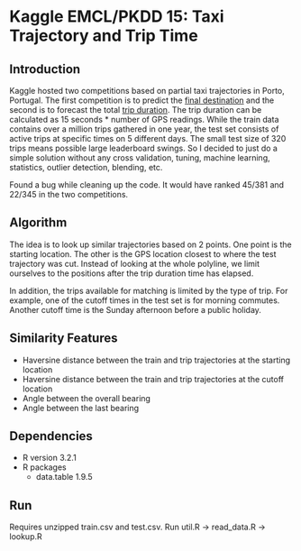 # Kaggle EMCL/PKDD 15: Taxi Trajectory and Trip Time

## Introduction
Kaggle hosted two competitions based on partial taxi trajectories in Porto, Portugal.  The first competition is to predict the [final destination](https://www.kaggle.com/c/pkdd-15-predict-taxi-service-trajectory-i) and the second is to forecast the total [trip duration](https://www.kaggle.com/c/pkdd-15-taxi-trip-time-prediction-ii).  The trip duration can be calculated as 15 seconds * number of GPS readings.  While the train data contains over a million trips gathered in one year, the test set consists of active trips at specific times on 5 different days.  The small test size of 320 trips means possible large leaderboard swings.  So I decided to just do a simple solution without any cross validation, tuning, machine learning, statistics, outlier detection, blending, etc.

Found a bug while cleaning up the code.  It would have ranked 45/381 and 22/345 in the two competitions.

## Algorithm
The idea is to look up similar trajectories based on 2 points.  One point is the starting location.  The other is the GPS location closest to where the test trajectory was cut.  Instead of looking at the whole polyline, we limit ourselves to the positions after the trip duration time has elapsed.

In addition, the trips available for matching is limited by the type of trip.  For example, one of the cutoff times in the test set is for morning commutes.  Another cutoff time is the Sunday afternoon before a public holiday.

## Similarity Features
* Haversine distance between the train and trip trajectories at the starting location
* Haversine distance between the train and trip trajectories at the cutoff location
* Angle between the overall bearing
* Angle between the last bearing

## Dependencies
* R version 3.2.1
* R packages
  * data.table 1.9.5

## Run
Requires unzipped train.csv and test.csv.  Run util.R -> read_data.R -> lookup.R
